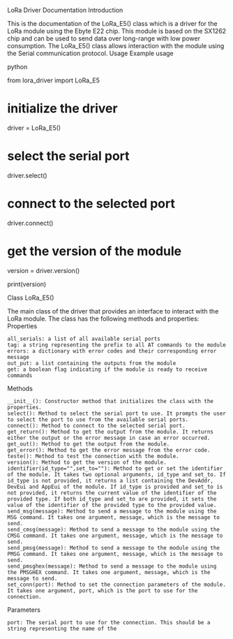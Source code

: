 LoRa Driver Documentation
Introduction

This is the documentation of the LoRa_E5() class which is a driver for the LoRa module using the Ebyte E22 chip. This module is based on the SX1262 chip and can be used to send data over long-range with low power consumption. The LoRa_E5() class allows interaction with the module using the Serial communication protocol.
Usage
Example usage

python

from lora_driver import LoRa_E5

# initialize the driver
driver = LoRa_E5()

# select the serial port
driver.select()

# connect to the selected port
driver.connect()

# get the version of the module
version = driver.version()

print(version)

Class
LoRa_E5()

The main class of the driver that provides an interface to interact with the LoRa module. The class has the following methods and properties:
Properties

    all_serials: a list of all available serial ports
    tag: a string representing the prefix to all AT commands to the module
    errors: a dictionary with error codes and their corresponding error message
    out_put: a list containing the outputs from the module
    get: a boolean flag indicating if the module is ready to receive commands

Methods

    __init__(): Constructor method that initializes the class with the properties.
    select(): Method to select the serial port to use. It prompts the user to select the port to use from the available serial ports.
    connect(): Method to connect to the selected serial port.
    get_return(): Method to get the output from the module. It returns either the output or the error message in case an error occurred.
    get_out(): Method to get the output from the module.
    get_error(): Method to get the error message from the error code.
    teste(): Method to test the connection with the module.
    version(): Method to get the version of the module.
    identifier(id_type="",set_to=""): Method to get or set the identifier of the module. It takes two optional arguments, id_type and set_to. If id_type is not provided, it returns a list containing the DevAddr, DevEui and AppEui of the module. If id_type is provided and set_to is not provided, it returns the current value of the identifier of the provided type. If both id_type and set_to are provided, it sets the value of the identifier of the provided type to the provided value.
    send_msg(message): Method to send a message to the module using the MSG command. It takes one argument, message, which is the message to send.
    send_cmsg(message): Method to send a message to the module using the CMSG command. It takes one argument, message, which is the message to send.
    send_pmsg(message): Method to send a message to the module using the PMSG command. It takes one argument, message, which is the message to send.
    send_pmsghex(message): Method to send a message to the module using the PMSGHEX command. It takes one argument, message, which is the message to send.
    set_conn(port): Method to set the connection parameters of the module. It takes one argument, port, which is the port to use for the connection.

Parameters

    port: The serial port to use for the connection. This should be a string representing the name of the
